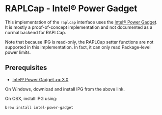# RAPLCap - Intel&reg; Power Gadget

This implementation of the `raplcap` interface uses the [Intel&reg; Power Gadget](https://software.intel.com/en-us/articles/intel-power-gadget/).
It is mostly a proof-of-concept implementation and not documented as a normal backend for RAPLCap.

Note that because IPG is read-only, the RAPLCap setter functions are not supported in this implementation.
In fact, it can only read Package-level power limits.

## Prerequisites

* [Intel&reg; Power Gadget >= 3.0](https://software.intel.com/en-us/articles/intel-power-gadget/)

On Windows, download and install IPG from the above link.

On OSX, install IPG using:
```sh
brew install intel-power-gadget
```
